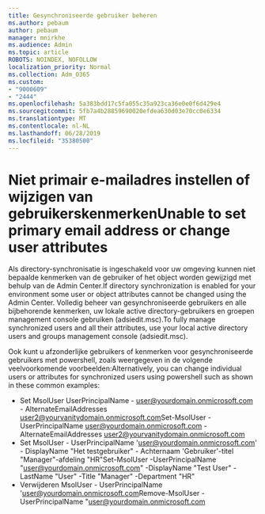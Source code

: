 ```yaml
---
title: Gesynchroniseerde gebruiker beheren
ms.author: pebaum
author: pebaum
manager: mnirkhe
ms.audience: Admin
ms.topic: article
ROBOTS: NOINDEX, NOFOLLOW
localization_priority: Normal
ms.collection: Adm_O365
ms.custom:
- "9000609"
- "2444"
ms.openlocfilehash: 5a383bdd17c5fa055c35a923ca36e0e0f6d429e4
ms.sourcegitcommit: 5fb7a4b28859690020efdea630d03e70cc0e6334
ms.translationtype: MT
ms.contentlocale: nl-NL
ms.lasthandoff: 06/28/2019
ms.locfileid: "35380500"
---
```

# <a name="unable-to-set-primary-email-address-or-change-user-attributes"></a><span data-ttu-id="cde57-102">Niet primair e-mailadres instellen of wijzigen van gebruikerskenmerken</span><span class="sxs-lookup"><span data-stu-id="cde57-102">Unable to set primary email address or change user attributes</span></span>

<span data-ttu-id="cde57-103">Als directory-synchronisatie is ingeschakeld voor uw omgeving kunnen niet bepaalde kenmerken van de gebruiker of het object worden gewijzigd met behulp van de Admin Center.</span><span class="sxs-lookup"><span data-stu-id="cde57-103">If directory synchronization is enabled for your environment some user or object attributes cannot be changed using the Admin Center.</span></span>
<span data-ttu-id="cde57-104">Volledig beheer van gesynchroniseerde gebruikers en alle bijbehorende kenmerken, uw lokale active directory-gebruikers en groepen management console gebruiken (adsiedit.msc).</span><span class="sxs-lookup"><span data-stu-id="cde57-104">To fully manage synchronized users and all their attributes, use your local active directory users and groups management console (adsiedit.msc).</span></span>  

<span data-ttu-id="cde57-105">Ook kunt u afzonderlijke gebruikers of kenmerken voor gesynchroniseerde gebruikers met powershell, zoals weergegeven in de volgende veelvoorkomende voorbeelden:</span><span class="sxs-lookup"><span data-stu-id="cde57-105">Alternatively, you can change individual users or attributes for synchronized users using powershell such as shown in these common examples:</span></span> 
- <span data-ttu-id="cde57-106">Set MsolUser UserPrincipalName - user@yourdomain.onmicrosoft.com - AlternateEmailAddresses user2@yourvanitydomain.onmicrosoft.com</span><span class="sxs-lookup"><span data-stu-id="cde57-106">Set-MsolUser -UserPrincipalName user@yourdomain.onmicrosoft.com -AlternateEmailAddresses user2@yourvanitydomain.onmicrosoft.com</span></span>
- <span data-ttu-id="cde57-107">Set MsolUser - UserPrincipalName 'user@yourdomain.onmicrosoft.com' - DisplayName "Het testgebruiker" - Achternaam 'Gebruiker'-titel "Manager"-afdeling "HR"</span><span class="sxs-lookup"><span data-stu-id="cde57-107">Set-MsolUser -UserPrincipalName "user@yourdomain.onmicrosoft.com" -DisplayName "Test User" -LastName "User" -Title "Manager" -Department "HR"</span></span>
- <span data-ttu-id="cde57-108">Verwijderen MsolUser - UserPrincipalName 'user@yourdomain.onmicrosoft.com</span><span class="sxs-lookup"><span data-stu-id="cde57-108">Remove-MsolUser -UserPrincipalName "user@yourdomain.onmicrosoft.com</span></span>